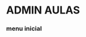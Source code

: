 # ADMIN AULAS
<h3>menu inicial</h3>

<div align="center">
  <imag src="https://github.com/Eduardo6k/ADMIN_AULAS/issues/1#issue-1837386811" widht="540px"></imag>
</div>
